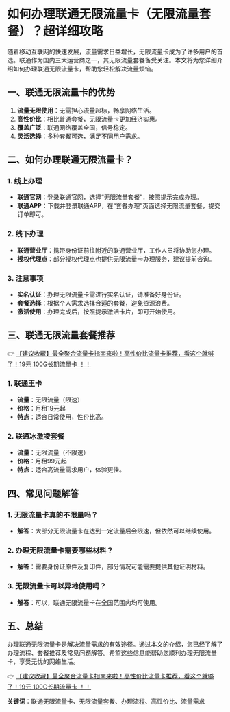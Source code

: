 # 如何办理联通无限流量卡（无限流量套餐）？超详细攻略

随着移动互联网的快速发展，流量需求日益增长，无限流量卡成为了许多用户的首选。联通作为国内三大运营商之一，其无限流量套餐备受关注。本文将为您详细介绍如何办理联通无限流量卡，帮助您轻松解决流量烦恼。

## 一、联通无限流量卡的优势

1. **流量无限使用**：无需担心流量超标，畅享网络生活。
2. **高性价比**：相比普通套餐，无限流量卡更加经济实惠。
3. **覆盖广泛**：联通网络覆盖全国，信号稳定。
4. **灵活选择**：多种套餐可选，满足不同用户需求。

## 二、如何办理联通无限流量卡？

### 1. 线上办理
- **联通官网**：登录联通官网，选择“无限流量套餐”，按照提示完成办理。
- **联通APP**：下载并登录联通APP，在“套餐办理”页面选择无限流量套餐，提交订单即可。

### 2. 线下办理
- **联通营业厅**：携带身份证前往附近的联通营业厅，工作人员将协助您办理。
- **授权代理点**：部分授权代理点也提供无限流量卡办理服务，建议提前咨询。

### 3. 注意事项
- **实名认证**：办理无限流量卡需进行实名认证，请准备好身份证。
- **套餐选择**：根据个人需求选择合适的套餐，避免资源浪费。
- **激活使用**：办理完成后，按照提示激活卡片，即可开始使用。

## 三、联通无限流量套餐推荐

👉 [【建议收藏】最全聚合流量卡指南来啦！高性价比流量卡推荐，看这个就够了！19元 100G长期流量卡 ！！](https://bit.ly/Liuliangka)

### 1. 联通王卡
- **流量**：无限流量（限速）
- **价格**：月租19元起
- **特点**：适合日常使用，性价比高。

### 2. 联通冰激凌套餐
- **流量**：无限流量（不限速）
- **价格**：月租99元起
- **特点**：适合高流量需求用户，体验更佳。

## 四、常见问题解答

### 1. 无限流量卡真的不限量吗？
- **解答**：大部分无限流量卡在达到一定流量后会限速，但依然可以继续使用。

### 2. 办理无限流量卡需要哪些材料？
- **解答**：需要身份证原件及复印件，部分情况可能需要提供其他证明材料。

### 3. 无限流量卡可以异地使用吗？
- **解答**：可以，联通无限流量卡在全国范围内均可使用。

## 五、总结

办理联通无限流量卡是解决流量需求的有效途径。通过本文的介绍，您已经了解了办理流程、套餐推荐及常见问题解答。希望这些信息能帮助您顺利办理无限流量卡，享受无忧的网络生活。

👉 [【建议收藏】最全聚合流量卡指南来啦！高性价比流量卡推荐，看这个就够了！19元 100G长期流量卡 ！！](https://bit.ly/Liuliangka)

**关键词**：联通无限流量卡、无限流量套餐、办理流程、高性价比、流量需求